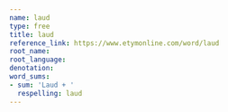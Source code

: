 ```yaml
---
name: laud
type: free
title: laud
reference_link: https://www.etymonline.com/word/laud
root_name: 
root_language: 
denotation: 
word_sums:
- sum: 'Laud + '
  respelling: laud
---
```

